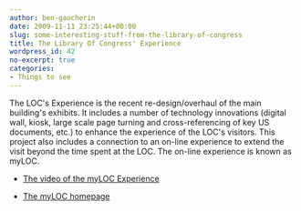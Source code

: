 ```yaml
---
author: ben-gaucherin
date: 2009-11-11 23:25:44+00:00
slug: some-interesting-stuff-from-the-library-of-congress
title: The Library Of Congress' Experience
wordpress_id: 42
no-excerpt: true
categories:
- Things to see
---
```


The LOC's Experience is the recent re-design/overhaul of the main building's exhibits.  It includes a number of technology innovations (digital wall, kiosk, large scale page turning and cross-referencing of key US documents, etc.) to enhance the experience of the LOC's visitors.  This project also includes a connection to an on-line experience to extend the visit beyond the time spent at the LOC.  The on-line experience is known as myLOC.

* [The video of the myLOC Experience](http://myloc.gov/demos/lce.aspx)

* [The myLOC homepage](http://myloc.gov/Pages/Default.aspx)
